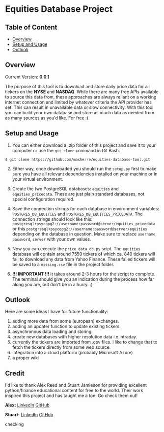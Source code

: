 # Equities Database Project

## Table of Content

- [Overview](#overview)
- [Setup and Usage](#setupandusage)
- [Outlook](#outlook)

## Overview

Current Version: **0.0.1**

The purpose of this tool is to download and store daily price data for all tickers on the **NYSE** and **NASDAQ**.
While there are many free APIs available to source this data from, these approaches are always reliant on a working internet connection and limited by whatever criteria the API provider has set. This can result in unavailable data or slow connectivity.
With this tool you can build your own database and store as much data as needed from as many sources as you'd like. For free :)

## Setup and Usage

1. You can either download a .zip folder of this project and save it to your computer or use the `git clone` command in Git Bash.

```console
$ git clone https://github.com/maxherre/equities-database-tool.git
```

2. Either way, once downloaded you should run the `setup.py` first to make sure you have all relevant dependencies installed on your machine or in your virtual environment.

3. Create the two PostgreSQL databases: `equities` and `equities_pricedata`. These are just plain standard databases, not special configuration required.

4. Save the connection strings for each database in environment variables: `POSTGRES_DB_EQUITIES` and `POSTGRES_DB_EQUITIES_PRICEDATA`. The connection strings should look like this:
   `postgresql+psycopg2://username:password@server/equities_pricedata` or this `postgresql+psycopg2://username:password@server/equities` depending on the database in question. Make sure to replace `username`, `password`, `server` with your own values.

5. Now you can execute the `price_data_db.py` scipt. The `equities` database will contain around 7550 tickers of which ca. 840 tickers will fail to download any data from Yahoo Finance. These failed tickers will be saved to a `missing.csv` file in the project folder.

6. **!!! IMPORTANT !!!** It takes around 2-3 hours for the script to complete. The terminal should give you an indication during the process how far along you are, but don't be in a hurry. :)

## Outlook

Here are some ideas I have for future functionality:

1. adding more data from some (european) exchanges.
2. adding an updater function to update existing tickers.
3. asynchronous data loading and storing.
4. create new databases with higher resolution data i.e intraday.
5. currently the tickers are imported from .csv files. I like to change that to fetch the tickers directly from some web source.
6. integration into a cloud platform (probably Microsoft Azure)
7. a proper wiki

## Credit

I'd like to thank Alex Reed and Stuart Jamieson for providing excellent python/finance educational content for free to the world. Their work inspired this project and has taught me a ton. Go check them out!

**Alex:**
[LinkedIn](https://www.linkedin.com/in/alex-reed)
[GitHub](https://github.com/areed1192)

**Stuart:**
[LinkedIn](https://www.linkedin.com/in/stuart-jamieson)
[GitHub](https://github.com/Stuj79)

checking
